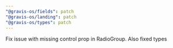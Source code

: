 ```yaml
---
"@gravis-os/fields": patch
"@gravis-os/landing": patch
"@gravis-os/types": patch
---
```


Fix issue with missing control prop in RadioGroup. Also fixed types
